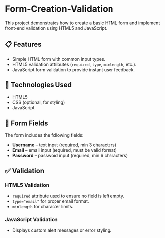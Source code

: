 # Form-Creation-Validation
This project demonstrates how to create a basic HTML form and implement front-end validation using HTML5 and JavaScript.

## 📋 Features
- Simple HTML form with common input types.
- HTML5 validation attributes (`required`, `type`, `minlength`, etc.).
- JavaScript form validation to provide instant user feedback.

## 🧱 Technologies Used
- HTML5
- CSS (optional, for styling)
- JavaScript

## 📄 Form Fields
The form includes the following fields:
- **Username** – text input (required, min 3 characters)
- **Email** – email input (required, must be valid format)
- **Password** – password input (required, min 6 characters)

## ✅ Validation
### HTML5 Validation
- `required` attribute used to ensure no field is left empty.
- `type="email"` for proper email format.
- `minlength` for character limits.

### JavaScript Validation
- Displays custom alert messages or error styling.
